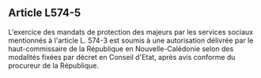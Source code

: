## Article L574-5

L'exercice des mandats de protection des majeurs par les services sociaux mentionnés à l'article L. 574-3 est
soumis à une autorisation délivrée par le haut-commissaire de la République en Nouvelle-Calédonie selon
des modalités fixées par décret en Conseil d'Etat, après avis conforme du procureur de la République.

